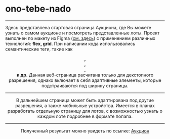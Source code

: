 # ono-tebe-nado
------

Здесь представлена стартовая страница Аукциона, где Вы можете узнать о самом аукционе и посмотреть представленные лоты. Проект выполнен по макету из Figma ([см. здесь](https://www.figma.com/file/rsjz3JtXRXhRBDMIjDHdty/Yandex-(Аукцион)?type=design&node-id=702-3&mode=design)) с применением различных технологий: **flex, grid**. При написании кода использовались семантические теги, такие как **<header>, <nav>, <section>, <footer> и др.** Данная веб-страница расчитана только для декстопного разрешения, однако включает в себя адаптивные элементы, которые подстраиваются под ширину страницы. 

------

В дальнейшем страница может быть адаптирована под другие разрешения, а также мобильные устройства. Имеется в планах разработать отдельную страницу для лотов, с возможностью узнать о каждом лоте подробнее в формате попапа.  

------

Полученный результат можно увидеть по ссылке: [Аукцион](https://elizaveta-obrezkova.github.io/ono-tebe-nado/) 